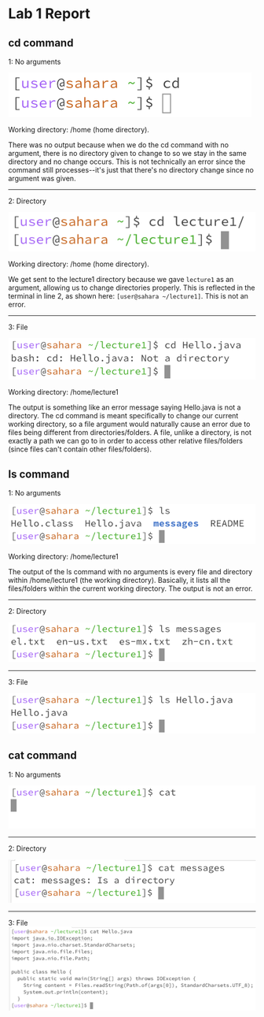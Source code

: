 # Lab 1 Report

## cd command

1: No arguments
   
![Image](cd_noarg.png)

Working directory: /home (home directory). 

There was no output because when we do the cd command with no argument, there is no directory given to change to so we stay in the same directory and no change occurs.
This is not technically an error since the command still processes--it's just that there's no directory change since no argument was given.

---
2: Directory

![Image](cd_dir.png)

Working directory: /home (home directory).

We get sent to the lecture1 directory because we gave `lecture1` as an argument, allowing us to change directories properly. This is reflected in the terminal in line 2, as shown here: `[user@sahara ~/lecture1]`. 
This is not an error.

---
3: File

![Image](cd_file_error.png)

Working directory: /home/lecture1

The output is something like an error message saying Hello.java is not a directory. The cd command is meant specifically to change our current working directory, so a file argument would naturally cause an error due to files being different from directories/folders. A file, unlike a directory, is not exactly a path we can go to in order to access other relative files/folders (since files can't contain other files/folders).

## ls command

1: No arguments
   
![Image](ls_noarg.png)

Working directory: /home/lecture1

The output of the ls command with no arguments is every file and directory within /home/lecture1 (the working directory). Basically, it lists all the files/folders within the current working directory. The output is not an error.

---
2: Directory

![Image](ls_dir_msg.png)

---
3: File

![Image](ls_file_hello.png)

## cat command

1: No arguments

![Image](cat_noarg_error.png)

---
2: Directory

![Image](cat_dir_msg.png)

---
3: File
![Image](cat_file_hello.png)


